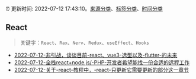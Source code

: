 :alarm_clock: 更新时间: 2022-07-12 17:43:10。[来源分类](../README.md)、[标签分类](../TAGS.md)、[时间分类](../TIMELINE.md)

## React


> 关键字：`React`、`Rax`、`Nerv`、`Redux`、`useEffect`、`Hooks`



- [2022-07-12-非引战，谈谈目前-react、vue3-选型以及-flutter-的未来](https://www.v2ex.com/t/865778) 
- [2022-07-12-全栈react+node.js/-PHP-开发者希望能找一份合适的远程工作](https://www.v2ex.com/t/865755) 
- [2022-07-12-关于-react-教程中，-react-只更新它需要更新的部分这一章节](https://www.v2ex.com/t/865743) 